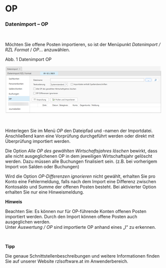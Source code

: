 # OP

### Datenimport – OP

&nbsp;

Möchten Sie offene Posten importieren, so ist der Menüpunkt *Datenimport / RZL Format* / *OP*… anzuwählen.&nbsp;

Abb. 1 Datenimport OP

![Image](<../assets/NeuesElement177.png>)

&nbsp;

Hinterlegen Sie im Menü *OP* den Dateipfad und -namen der Importdatei. Anschließend kann eine Vorprüfung durchgeführt werden oder direkt mit Überprüfung importiert werden.

Die Option *Alle OP des gewählten Wirtschaftsjahres löschen* bewirkt, dass alle nicht ausgeglichenen OP in dem jeweiligen Wirtschaftsjahr gelöscht werden. Dazu müssen alle Buchungen finalisiert sein. (z.B. bei vorherigem Import von Salden oder Buchungen)

Wird die Option *OP-Differenzen ignorieren* nicht gewählt, erhalten Sie pro Konto eine Fehlermeldung, falls nach dem Import eine Differenz zwischen Kontosaldo und Summe der offenen Posten besteht. Bei aktivierter Option erhalten Sie nur eine Hinweismeldung.

**Hinweis**

Beachten Sie: Es können nur für OP-führende Konten offenen Posten importiert werden. Durch den Import können offene Posten auch ausgeglichen werden. \
Unter *Auswertung / OP* sind importierte OP anhand eines „I“ zu erkennen.

&nbsp;

**Tipp**

Die genaue Schnittstellenbeschreibungen und weitere Informationen finden Sie auf unserer Website rzlsoftware.at im Anwenderbereich.
